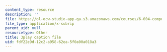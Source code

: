 ```yaml
---
content_type: resource
description: ''
file: https://ol-ocw-studio-app-qa.s3.amazonaws.com/courses/6-004-computation-structures-spring-2017/fdf22e9d12c2a95862ea5f0a00a018a3_3KJeK-UUADA.srt
file_type: application/x-subrip
parent_uid: null
resourcetype: Other
title: 3play caption file
uid: fdf22e9d-12c2-a958-62ea-5f0a00a018a3
---
```

